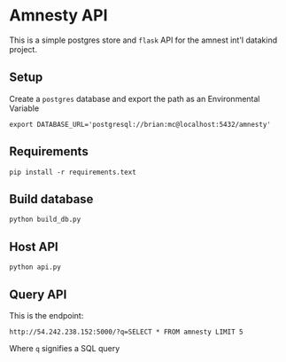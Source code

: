 Amnesty API
===========

This is a simple postgres store and `flask` API for the amnest int'l datakind project.

## Setup
Create a `postgres` database and export the path as an Environmental Variable
```
export DATABASE_URL='postgresql://brian:mc@localhost:5432/amnesty'
```

## Requirements
```
pip install -r requirements.text
```

## Build database
```
python build_db.py
```

## Host API
```
python api.py
```

## Query API
This is the endpoint:
```
http://54.242.238.152:5000/?q=SELECT * FROM amnesty LIMIT 5
```
Where `q` signifies a SQL query
